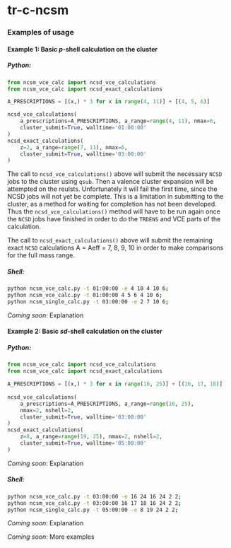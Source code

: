 # tr-c-ncsm
### Examples of usage
#### Example 1: Basic _p_-shell calculation on the cluster
##### Python:

   ```python
   from ncsm_vce_calc import ncsd_vce_calculations
   from ncsm_vce_calc import ncsd_exact_calculations
   
   A_PRESCRIPTIONS = [(x,) * 3 for x in range(4, 11)] + [(4, 5, 6)]
   
   ncsd_vce_calculations(
       a_prescriptions=A_PRESCRIPTIONS, a_range=range(4, 11), nmax=6,
       cluster_submit=True, walltime='01:00:00'
   )
   ncsd_exact_calculations(
       z=2, a_range=range(7, 11), nmax=6,
       cluster_submit=True, walltime='03:00:00'
   )
   ```

The call to `ncsd_vce_calculations()` above will submit the necessary
`NCSD` jobs to the cluster using `qsub`. Then a valence cluster
expansion will be attempted on the reulsts.
Unfortunately it will fail the first
time, since the NCSD jobs will not yet be complete.
This is a limitation in submitting to the cluster, as
a method for waiting for completion has not been developed. Thus the
`ncsd_vce_calculations()` method will have to be run again once the
`NCSD` jobs have finished in order to do the `TRDENS` and VCE parts of
the calculation.

The call to `ncsd_exact_calculations()` above will submit the
remaining exact `NCSD` calculations A = Aeff = 7, 8, 9, 10 in order to
make comparisons for the full mass range.
   

##### Shell:

   ```bash
   python ncsm_vce_calc.py -t 01:00:00 -e 4 10 4 10 6;
   python ncsm_vce_calc.py -t 01:00:00 4 5 6 4 10 6;
   python ncsm_single_calc.py -t 03:00:00 -e 2 7 10 6;
   ```

_Coming soon_: Explanation

#### Example 2: Basic _sd_-shell calculation on the cluster
##### Python:

   ```python
   from ncsm_vce_calc import ncsd_vce_calculations
   from ncsm_vce_calc import ncsd_exact_calculations
   
   A_PRESCRIPTIONS = [(x,) * 3 for x in range(16, 25)] + [(16, 17, 18)]
    
   ncsd_vce_calculations(
       a_prescriptions=A_PRESCRIPTIONS, a_range=range(16, 25),
       nmax=2, nshell=2,
       cluster_submit=True, walltime='03:00:00'
   )
   ncsd_exact_calculations(
       z=8, a_range=range(19, 25), nmax=2, nshell=2,
       cluster_submit=True, walltime='05:00:00'
   )
   ```

_Coming soon_: Explanation

##### Shell:

   ```bash
   python ncsm_vce_calc.py -t 03:00:00 -e 16 24 16 24 2 2;
   python ncsm_vce_calc.py -t 03:00:00 16 17 18 16 24 2 2;
   python ncsm_single_calc.py -t 05:00:00 -e 8 19 24 2 2;
   ```

_Coming soon_: Explanation

_Coming soon_: More examples
